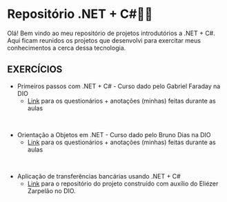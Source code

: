 # Repositório .NET + C#:woman_technologist:

Olá! Bem vindo ao meu repositório de projetos introdutórios a .NET + C#. Aqui ficam reunidos os projetos que desenvolvi para exercitar meus conhecimentos a cerca dessa tecnologia.



## **EXERCÍCIOS**

- Primeiros passos com .NET + C# - Curso dado pelo Gabriel Faraday na DIO
  - <a href="https://github.com/luanna-n/csharp/blob/master/questionarios-anotacoes/questionario-primeiros-passos-dotnet-c.md#primeiros-passos-com-net--cwoman_technologist">Link</a> para os questionários + anotações (minhas) feitas durante as aulas 

<br>

- Orientação a Objetos em .NET - Curso dado pelo Bruno Dias na DIO
  - <a href="https://github.com/luanna-n/csharp/blob/master/questionarios-anotacoes/questionario-orientacao-objetos-dotnet.md">Link</a> para os questionários + anotações (minhas) feitas durante as aulas

<br>

- Aplicação de transferências bancárias usando .NET + C#
  - <a href="https://github.com/luanna-n/c-sharp-basic-bank-app-project">Link</a> para o repositório do projeto construído com auxílio do Eliézer Zarpelão no DIO.
